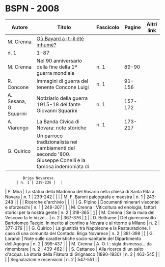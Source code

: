 # BSPN - 2008

| Autore                 | Titolo                                                                                                   | Fascicolo | Pagine  | Altri link |
|------------------------|----------------------------------------------------------------------------------------------------------|-----------|---------|------------|
| M. Crenna              | [Où Bayard a-t-il été inhumé?](http://www.ssno.it/SSN/ssn_attiv_santi.html#bayard)                       
| n. 1                   | 1-87                                                                                                     |           |
| M. Crenna              | Nel 90 anniversario della fine della 1ª guerra mondiale                                                  | n. 1      | 89-90   |            |
| R. Concone             | Immagini di guerra del tenente Concone Luigi                                                             | n. 1      | 91-156  |            |
| A. Sesana, G. Squarini | Notiziario della guerra 1915-18 del fante Giovanni Squarini                                              | n. 1      | 157-172 |            |
| A. Viarengo            | La Banda Civica di Novara: note storiche                                                                 | n. 1      | 173-217 |            |
| G. Quirico             | Un parroco tradizionalista nei cambiamenti del secondo '800. Giuseppe Conelli e la famosa indemoniata di 

            Briga Novarese
         | n. 1 | 219-238 |  |

| P. Mira | La statua della Madonna del Rosario nella chiesa di Santa Rita a Novara | n. 1 | 239-242 | |
| | M. F. Baroni paleografa e maestra | n. 1 | 243-248 | |
| | Ricerche d'archivio | | | |
| G. Pipino | Documenti minerari viscontei e sforzeschi | n. 1 | 249-307 | |
| M. Crenna | Viticoltura ed enologia, fattori storici per la nostra gente | n. 2 | 319-365 | [1](https://en.calameo.com/read/004733128fe890fa5077a) |
| M. Crenna | Se la mula del Vescovo fa le bizze... | n. 2 | 367-376 | [1](https://en.calameo.com/read/004733128e3acb421ecc4) |
| D. Beltrame | Del giureconsulto Bartolomeo Taegio. In merito al confino a Novara e al ritorno a Milano | n. 2 | 377-379 | |
| G. Quirico | La giustizia tra Napoleone e la Restaurazione. Il caso di una comunità del Contado: Briga Novarese
| n. 2 | 381-398 | |
| G. Lorandi | Note sulle caratteristiche socio-sanitarie del Dipartimento dell'Agogna | n. 2 | 399-437 | |
| M. Crenna | A. O. I.: sigla dismessa... da rimembrare | n. 2 | 439-462 | |
| S. Cattaneo | Alla ricerca di un salto d'acqua. La storia della Filatura di Grignasco (1890-1930) | n. 2 | 463-545 | |
| | Segnalazioni e recensioni | n. 2 | 547-551 | |
